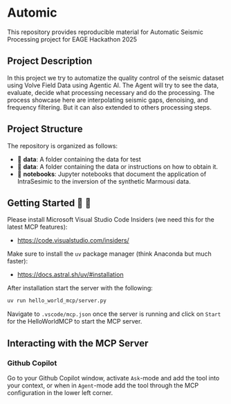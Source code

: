 # Automic

This repository provides reproducible material for Automatic Seismic Processing project for EAGE Hackathon 2025

## Project Description
In this project we try to automatize the quality control of the seismic dataset using Volve Field Data using Agentic AI. The Agent will try to see the data, evaluate, decide what processing necessary and do the processing. The process showcase here are interpolating seismic gaps, denoising, and frequency filtering. But it can also extended to others processing steps.

## Project Structure
The repository is organized as follows:

* :open_file_folder: **data**: A folder containing the data for test
* :open_file_folder: **data**: A folder containing the data or instructions on how to obtain it.
* :open_file_folder: **notebooks**: Jupyter notebooks that document the application of IntraSesimic to the inversion of the synthetic Marmousi data.


## Getting Started :space_invader: :robot:
Please install Microsoft Visual Studio Code Insiders (we need this for the latest MCP features):
- https://code.visualstudio.com/insiders/

Make sure to install the `uv` package manager (think Anaconda but much faster): 
- https://docs.astral.sh/uv/#installation

After installation start the server with the following: 
```bash
uv run hello_world_mcp/server.py
```
Navigate to `.vscode/mcp.json` once the server is running and click on `Start` for the HelloWorldMCP to start the MCP server. 

## Interacting with the MCP Server

### Github Copilot
Go to your Github Copilot window, activate `Ask`-mode and add the tool into your context, or when in `Agent`-mode add the tool through the MCP configuration in the lower left corner. 

